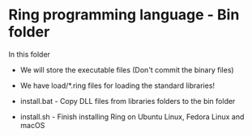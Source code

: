 Ring programming language - Bin folder
======================================

In this folder 

-  We will store the executable files (Don't commit the binary files)

-  We have load/*.ring files for loading the standard libraries!

-  install.bat - Copy DLL files from libraries folders to the bin folder

-  install.sh - Finish installing Ring on Ubuntu Linux, Fedora Linux and macOS
